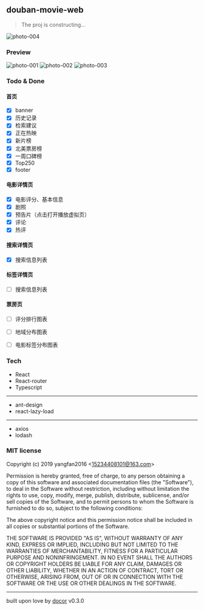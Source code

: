 ## douban-movie-web
> The proj is constructing...


![photo-004](https://github.com/Yangfan2016/PicBed/blob/master/Personal/douban-movie-web-xm001.png?raw=true)

### Preview

![photo-001](https://github.com/Yangfan2016/PicBed/blob/master/Personal/douban-web-001.png?raw=true)
![photo-002](https://github.com/Yangfan2016/PicBed/blob/master/Personal/douban-web-002.png?raw=true)
![photo-003](https://github.com/Yangfan2016/PicBed/blob/master/Personal/douban-web-003.png?raw=true)


### Todo & Done

#### 首页

- [x] banner
- [x] 历史记录
- [x] 检索建议
- [x] 正在热映
- [x] 新片榜
- [x] 北美票房榜
- [x] 一周口碑榜
- [x] Top250
- [x] footer

#### 电影详情页

- [x] 电影评分、基本信息
- [x] 剧照
- [x] 预告片（点击打开播放虚拟页）
- [x] 评论
- [x] 热评

#### 搜索详情页

- [x] 搜索信息列表

#### 标签详情页

- [ ] 搜索信息列表

#### 票房页

- [ ] 评分排行图表
- [ ] 地域分布图表
- [ ] 电影标签分布图表


### Tech

- React
- React-router
- Typescript  
----
- ant-design
- react-lazy-load  
----
- axios
- lodash  



### MIT license
Copyright (c) 2019 yangfan2016 &lt;15234408101@163.com&gt;

Permission is hereby granted, free of charge, to any person obtaining a copy
of this software and associated documentation files (the &quot;Software&quot;), to deal
in the Software without restriction, including without limitation the rights
to use, copy, modify, merge, publish, distribute, sublicense, and/or sell
copies of the Software, and to permit persons to whom the Software is
furnished to do so, subject to the following conditions:

The above copyright notice and this permission notice shall be included in
all copies or substantial portions of the Software.

THE SOFTWARE IS PROVIDED &quot;AS IS&quot;, WITHOUT WARRANTY OF ANY KIND, EXPRESS OR
IMPLIED, INCLUDING BUT NOT LIMITED TO THE WARRANTIES OF MERCHANTABILITY,
FITNESS FOR A PARTICULAR PURPOSE AND NONINFRINGEMENT. IN NO EVENT SHALL THE
AUTHORS OR COPYRIGHT HOLDERS BE LIABLE FOR ANY CLAIM, DAMAGES OR OTHER
LIABILITY, WHETHER IN AN ACTION OF CONTRACT, TORT OR OTHERWISE, ARISING FROM,
OUT OF OR IN CONNECTION WITH THE SOFTWARE OR THE USE OR OTHER DEALINGS IN
THE SOFTWARE.

---
built upon love by [docor](https://github.com/turingou/docor.git) v0.3.0
